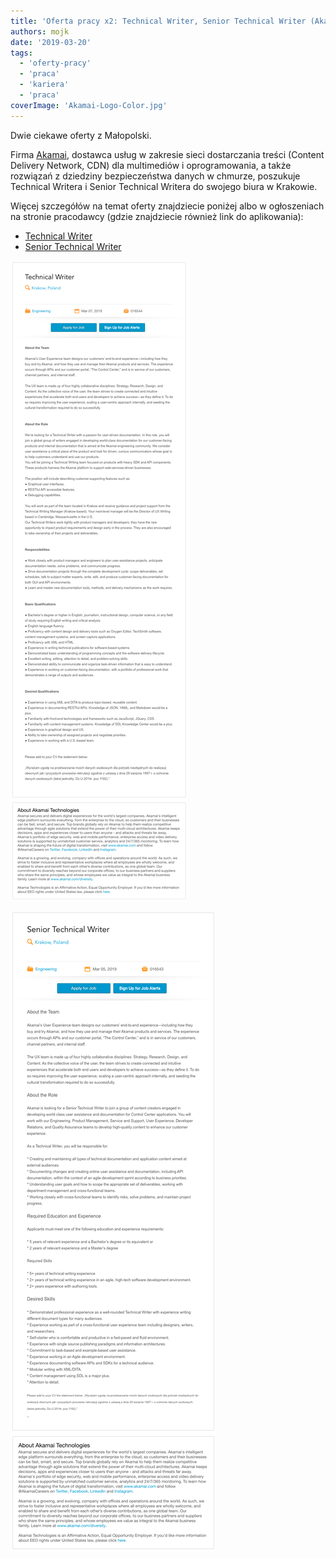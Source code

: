 ```yaml
---
title: 'Oferta pracy x2: Technical Writer, Senior Technical Writer (Akamai)'
authors: mojk
date: '2019-03-20'
tags:
  - 'oferty-pracy'
  - 'praca'
  - 'kariera'
  - 'praca'
coverImage: 'Akamai-Logo-Color.jpg'
---
```


Dwie ciekawe oferty z Małopolski.

<!--truncate-->

Firma [Akamai](https://www.akamai.com/pl/pl/), dostawca usług w zakresie sieci
dostarczania treści (Content Delivery Network, CDN)
dla multimediów i oprogramowania, a także rozwiązań z dziedziny bezpieczeństwa
danych w chmurze, poszukuje Technical Writera i Senior Technical Writera do
swojego biura w Krakowie.

Więcej szczegółów na temat oferty znajdziecie poniżej albo w ogłoszeniach na
stronie pracodawcy (gdzie znajdziecie również link do aplikowania):

- [Technical Writer](https://akamaijobs.referrals.selectminds.com/jobs/technical-writer-10637)
- [Senior Technical Writer](https://akamaijobs.referrals.selectminds.com/jobs/senior-technical-writer-10620)

![](images/tech_writer_akamai-1.png)

![](images/senior_tech_writer_akamai-1.png)
